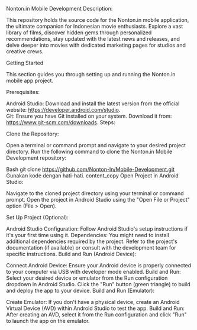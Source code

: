 Nonton.in Mobile Development
Description:

This repository holds the source code for the Nonton.in mobile application, the ultimate companion for Indonesian movie enthusiasts.  Explore a vast library of films, discover hidden gems through personalized recommendations, stay updated with the latest news and releases, and delve deeper into movies with dedicated marketing pages for studios and creative crews.

Getting Started

This section guides you through setting up and running the Nonton.in mobile app project.

Prerequisites:

Android Studio: Download and install the latest version from the official website: https://developer.android.com/studio. <br>
Git: Ensure you have Git installed on your system. Download it from: https://www.git-scm.com/downloads.
Steps:

Clone the Repository:

Open a terminal or command prompt and navigate to your desired project directory. Run the following command to clone the Nonton.in Mobile Development repository:

Bash
git clone https://github.com/Nonton-In/Mobile-Development.git
Gunakan kode dengan hati-hati.
content_copy
Open Project in Android Studio:

Navigate to the cloned project directory using your terminal or command prompt. Open the project in Android Studio using the "Open File or Project" option (File > Open).

Set Up Project (Optional):

Android Studio Configuration: Follow Android Studio's setup instructions if it's your first time using it.
Dependencies: You might need to install additional dependencies required by the project. Refer to the project's documentation (if available) or consult with the development team for specific instructions.
Build and Run (Android Device):

Connect Android Device: Ensure your Android device is properly connected to your computer via USB with developer mode enabled.
Build and Run: Select your desired device or emulator from the Run configuration dropdown in Android Studio. Click the "Run" button (green triangle) to build and deploy the app to your device.
Build and Run (Emulator):

Create Emulator: If you don't have a physical device, create an Android Virtual Device (AVD) within Android Studio to test the app.
Build and Run: After creating an AVD, select it from the Run configuration and click "Run" to launch the app on the emulator.
